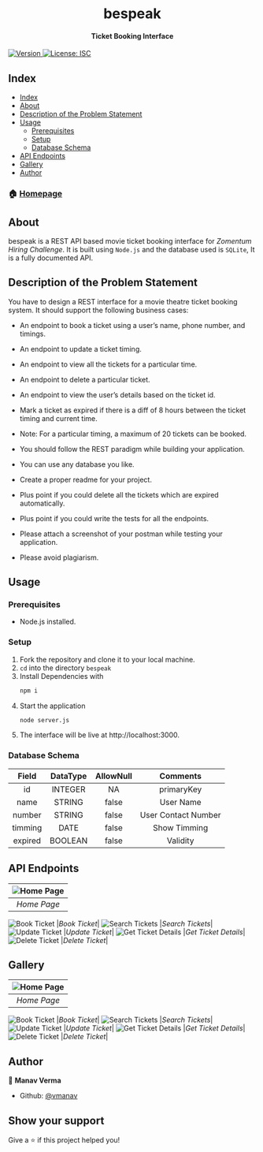 <h1 align="center">bespeak</h1>
<h4 align="center">Ticket Booking Interface</h4>
<p>

<p>
  <a href="https://www.npmjs.com/package/bespeak" target="_blank">
    <img alt="Version" src="https://img.shields.io/npm/v/bespeak.svg">
  </a>
  <a href="#" target="_blank">
    <img alt="License: ISC" src="https://img.shields.io/badge/License-ISC-yellow.svg" />
  </a>
</p>


## Index

- [Index](#index)
- [About](#about)
- [Description of the Problem Statement](#description-of-the-Problem-Statement)
- [Usage](#usage)
  - [Prerequisites](#prerequisites)
  - [Setup](#setup)
  - [Database Schema](#database-schema)
- [API Endpoints](#api-endpoints)
- [Gallery](#gallery)
- [Author](#author)


### 🏠 [Homepage](https://github.com/vmanav/bespeak#readme)

## About

bespeak is a REST API based movie ticket booking interface for *Zomentum Hiring Challenge*. It is built using `Node.js` and the database used is `SQLite`, It is a fully documented API.

## Description of the Problem Statement

You have to design a REST interface for a movie theatre ticket booking system. It should
support the following business cases:
- An endpoint to book a ticket using a user’s name, phone number, and timings.
- An endpoint to update a ticket timing.
- An endpoint to view all the tickets for a particular time.
- An endpoint to delete a particular ticket.
- An endpoint to view the user’s details based on the ticket id.
- Mark a ticket as expired if there is a diff of 8 hours between the ticket timing and current
time.

- Note: For a particular timing, a maximum of 20 tickets can be booked.
- You should follow the REST paradigm while building your application.
- You can use any database you like.
- Create a proper readme for your project.
- Plus point if you could delete all the tickets which are expired automatically.
- Plus point if you could write the tests for all the endpoints.
- Please attach a screenshot of your postman while testing your application.
- Please avoid plagiarism.


## Usage

### Prerequisites 

* Node.js installed.

### Setup

1. Fork the repository and clone it to your local machine.
1. `cd` into the directory `bespeak` 
1. Install Dependencies with
    ```sh
    npm i
    ```
1. Start the application
    ```sh
    node server.js
1. The interface will be live at http://localhost:3000.

### Database Schema

| Field | DataType  | AllowNull | Comments |
| :---:   | :-: | :-: | :-: |
| id | INTEGER  | NA | primaryKey |
| name | STRING  | false | User Name |
| number | STRING  | false | User Contact Number |
| timming | DATE  | false | Show Timming |
| expired | BOOLEAN  | false | Validity |


## API Endpoints

|![Home Page](/public/get1.png)|
|:-------:|
|*Home Page*|
![Book Ticket](./public/post2.png)
|*Book Ticket*|
![Search Tickets](./public/post1.png)
|*Search Tickets*|
![Update Ticket](./public/patch1.png)
|*Update Ticket*|
![Get Ticket Details](./public/get2.png)
|*Get Ticket Details*|
![Delete Ticket](./public/del1.png)
|*Delete Ticket*|


## Gallery

|![Home Page](/public/home.png)|
|:-------:|
|*Home Page*|
![Book Ticket](./public/book.png)
|*Book Ticket*|
![Search Tickets](./public/search.png)
|*Search Tickets*|
![Update Ticket](./public/update.png)
|*Update Ticket*|
![Get Ticket Details](./public/getDetails.png)
|*Get Ticket Details*|
![Delete Ticket](./public/delTicket.png)
|*Delete Ticket*|



## Author

👤 **Manav Verma**

* Github: [@vmanav](https://github.com/vmanav)

## Show your support

Give a ⭐️ if this project helped you!
